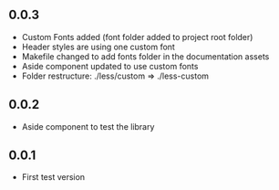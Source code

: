 ## 0.0.3

- Custom Fonts added (font folder added to project root folder)
- Header styles are using one custom font
- Makefile changed to add fonts folder in the documentation assets
- Aside component updated to use custom fonts
- Folder restructure: ./less/custom => ./less-custom


## 0.0.2

- Aside component to test the library


## 0.0.1

- First test version